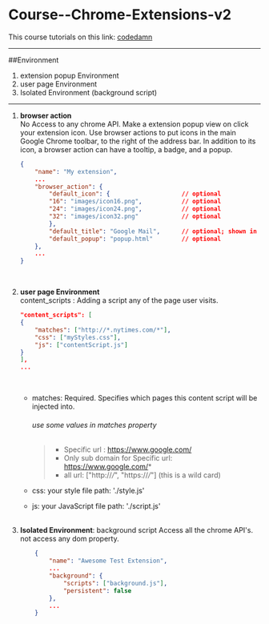 # Course--Chrome-Extensions-v2

This course tutorials on this link: [codedamn](https://www.youtube.com/playlist?list=PLYxzS__5yYQlWil-vQ-y7NR902ovyq1Xi)

---

##Environment

1. extension popup Environment
2. user page Environment
3. Isolated Environment (background script)

---

1. **browser action** <br>
   No Access to any chrome API.
   Make a extension popup view on click your extension icon.
   Use browser actions to put icons in the main Google Chrome toolbar, to the right of the address bar. In addition to its icon, a browser action can have a tooltip, a badge, and a popup.
   <br />
    ```json
    {
        "name": "My extension",
        ...
        "browser_action": {
            "default_icon": {                    // optional
            "16": "images/icon16.png",           // optional
            "24": "images/icon24.png",           // optional
            "32": "images/icon32.png"            // optional
            },
            "default_title": "Google Mail",      // optional; shown in tooltip
            "default_popup": "popup.html"        // optional
        },
        ...
    }
    ```
    <br/>
2. **user page Environment**<br>
   content_scripts : Adding a script any of the page user visits.
   <br>

    ```json
    "content_scripts": [
    {
        "matches": ["http://*.nytimes.com/*"],
        "css": ["myStyles.css"],
        "js": ["contentScript.js"]
    }
    ],
    ...
    ```
    <br />

    - matches: Required. Specifies which pages this content script will be injected into.

        ###### use some values in matches property

        > - Specific url : https://www.google.com/
        > - Only sub domain for Specific url: https://www.google.com/*
        > - all url: ["http://*/*", "https://*/*"] (this is a wild card)

    - css: your style file path: './style.js'
    - js: your JavaScript file path: './script.js'
<br><br />
3. **Isolated Environment**: background script
   Access all the chrome API's. not access any dom property.
    <br />
    ```json
        {
            "name": "Awesome Test Extension",
            ...
            "background": {
                "scripts": ["background.js"],
                "persistent": false
            },
            ...
        }

    ```

<br/>
